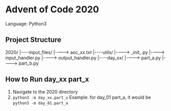 # Advent of Code 2020
Language: Python3

## Project Structure
2020/
	|----input_files/
		|----> aoc_xx.txt
	|----utils/
		|----> \__init\__.py
		|----> input_handler.py
		|----> output_handler.py
	|----day_xx/
		|----> part_a.py
		|----> part_b.py

## How to Run day_xx part_x
1. Navigate to the 2020 directory
2. `python3 -m day_xx.part_x`
Example: for day\_01 part\_a, it would be `python3 -m day_01.part_a`
